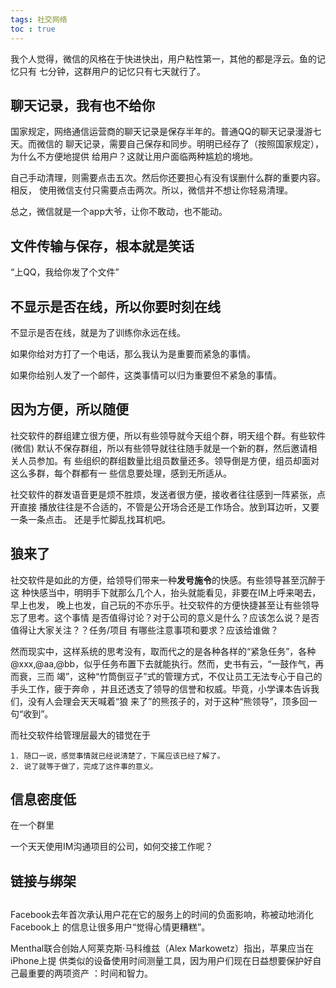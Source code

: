 ```yaml
---
tags: 社交网络
toc : true
---
```


我个人觉得，微信的风格在于快进快出，用户粘性第一，其他的都是浮云。鱼的记忆只有
七分钟，这群用户的记忆只有七天就行了。

## 聊天记录，我有也不给你

国家规定，网络通信运营商的聊天记录是保存半年的。普通QQ的聊天记录漫游七天。而微信的
聊天记录，需要自己保存和同步。明明已经存了（按照国家规定），为什么不方便地提供
给用户？这就让用户面临两种尴尬的境地。

自己手动清理，则需要点击五次。然后你还要担心有没有误删什么群的重要内容。相反，
使用微信支付只需要点击两次。所以，微信并不想让你轻易清理。

总之，微信就是一个app大爷，让你不敢动，也不能动。

## 文件传输与保存，根本就是笑话

“上QQ，我给你发了个文件”

## 不显示是否在线，所以你要时刻在线

不显示是否在线，就是为了训练你永远在线。

如果你给对方打了一个电话，那么我认为是重要而紧急的事情。

如果你给别人发了一个邮件，这类事情可以归为重要但不紧急的事情。

## 因为方便，所以随便

社交软件的群组建立很方便，所以有些领导就今天组个群，明天组个群。有些软件(微信)
默认不保存群组，所以有些领导就往往随手就是一个新的群，然后邀请相关人员参加。有
些组织的群组数量比组员数量还多。领导倒是方便，组员却面对这么多群，每个群都有一
些信息要处理，感到无所适从。

社交软件的群发语音更是烦不胜烦，发送者很方便，接收者往往感到一阵紧张，点开直接
播放往往是不合适的，不管是公开场合还是工作场合。放到耳边听，又要一条一条点击。
还是手忙脚乱找耳机吧。

## 狼来了

社交软件是如此的方便，给领导们带来一种**发号施令**的快感。有些领导甚至沉醉于这
种快感当中，明明手下就那么几个人，抬头就能看见，非要在IM上呼来喝去，早上也发，
晚上也发，自己玩的不亦乐乎。社交软件的方便快捷甚至让有些领导忘了思考。这个事情
是否值得讨论？对于公司的意义是什么？应该怎么说？是否值得让大家关注？？任务/项目
有哪些注意事项和要求？应该给谁做？

然而现实中，这样系统的思考没有，取而代之的是各种各样的“紧急任务”，各种
@xxx,@aa,@bb，似乎任务布置下去就能执行。然而，史书有云，“一鼓作气，再而衰，三而
竭”，这种“竹筒倒豆子”式的管理方式，不仅让员工无法专心于自己的手头工作，疲于奔命
，并且还透支了领导的信誉和权威。毕竟，小学课本告诉我们，没有人会理会天天喊着“狼
来了”的熊孩子的，对于这种“熊领导”，顶多回一句“收到”。

而社交软件给管理层最大的错觉在于

    1. 随口一说，感觉事情就已经说清楚了，下属应该已经了解了。
    2. 说了就等于做了，完成了这件事的意义。

## 信息密度低

在一个群里

一个天天使用IM沟通项目的公司，如何交接工作呢？



## 链接与绑架



## 

Facebook去年首次承认用户花在它的服务上的时间的负面影响，称被动地消化Facebook上
的信息让很多用户“觉得心情更糟糕”。

Menthal联合创始人阿莱克斯·马科维兹（Alex Markowetz）指出，苹果应当在iPhone上提
供类似的设备使用时间测量工具，因为用户们现在日益想要保护好自己最重要的两项资产
：时间和智力。
